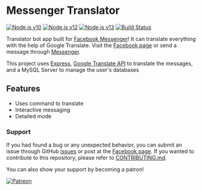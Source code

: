 
# Messenger Translator

[![Node.js v10](https://github.com/eidoriantan/messenger-translator/workflows/Node.js%20v10.x%20CI/badge.svg)](https://github.com/eidoriantan/messenger-translator/actions?query=workflow%3A%22Node.js+v10.x+CI%22)
[![Node.js v12](https://github.com/eidoriantan/messenger-translator/workflows/Node.js%20v12.x%20CI/badge.svg)](https://github.com/eidoriantan/messenger-translator/actions?query=workflow%3A%22Node.js+v12.x+CI%22)
[![Node.js v13](https://github.com/eidoriantan/messenger-translator/workflows/Node.js%20v13.x%20CI/badge.svg)](https://github.com/eidoriantan/messenger-translator/actions?query=workflow%3A%22Node.js+v13.x+CI%22)
[![Build Status](https://travis-ci.com/eidoriantan/messenger-translator.svg?branch=master)](https://travis-ci.com/eidoriantan/messenger-translator)

Translator bot app built for [Facebook Messenger](https://messenger.com)! It can
translate everything with the help of Google Translate. Visit the
[Facebook page](https://fb.com/msgr.translator) or send a message through
[Messenger](https://m.me/msgr.translator).

This project uses [Express](https://expressjs.com),
[Google Translate API](https://npmjs.com/package/google-translate-api-browser)
to translate the messages, and a MySQL Server to manage the user's databases

## Features
 * Uses command to translate
 * Interactive messaging
 * Detailed mode

### Support
If you had found a bug or any unexpected behavior, you can submit an issue
through GitHub
[issues](https://github.com/eidoriantan/messenger-translator/issues) or post at
the [Facebook page](https://fb.com/msgr.translator). If you wanted to contribute
to this repository, please refer to
[CONTRIBUTING.md](https://github.com/eidoriantan/messenger-translator/blob/master/CONTRIBUTING.md).

You can also show your support by becoming a patron!

[![Patreon](https://c5.patreon.com/external/logo/become_a_patron_button.png)](https://www.patreon.com/eidoriantan)
